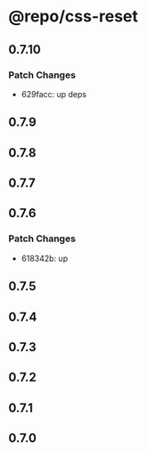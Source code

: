 # @repo/css-reset

## 0.7.10

### Patch Changes

- 629facc: up deps

## 0.7.9

## 0.7.8

## 0.7.7

## 0.7.6

### Patch Changes

- 618342b: up

## 0.7.5

## 0.7.4

## 0.7.3

## 0.7.2

## 0.7.1

## 0.7.0
